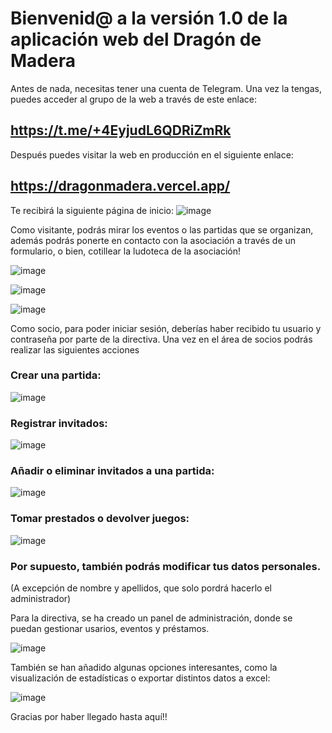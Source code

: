 # Bienvenid@ a la versión 1.0 de la aplicación web del Dragón de Madera

Antes de nada, necesitas tener una cuenta de Telegram. Una vez la tengas, puedes acceder al grupo de la web a través de este enlace:
## https://t.me/+4EyjudL6QDRiZmRk

Después puedes visitar la web en producción en el siguiente enlace:
## https://dragonmadera.vercel.app/

Te recibirá la siguiente página de inicio:
![image](https://github.com/user-attachments/assets/02fa8f57-7f59-4591-aced-88b3d899848f)


Como visitante, podrás mirar los eventos o las partidas que se organizan, además podrás ponerte en contacto con la asociación a través de un formulario, o bien, cotillear la ludoteca de la asociación!

![image](https://github.com/user-attachments/assets/a5fa9595-af12-483e-8445-c6f2e5c757d1)

![image](https://github.com/user-attachments/assets/9bc78d3f-a953-4adf-be76-b5d9abb540ce)

![image](https://github.com/user-attachments/assets/c306dff6-d001-4bd3-8831-991150b371cb)


Como socio, para poder iniciar sesión, deberías haber recibido tu usuario y contraseña por parte de la directiva. Una vez en el área de socios podrás realizar las siguientes acciones

### Crear una partida:
![image](https://github.com/user-attachments/assets/11a76e71-0c5a-4b39-a4ed-245a564f97b1)

### Registrar invitados:
![image](https://github.com/user-attachments/assets/66724b01-a1c6-49e9-be86-8a19d967309b)

### Añadir o eliminar invitados a una partida:
![image](https://github.com/user-attachments/assets/51eab0d6-7f67-4319-a989-a9f90555b0b8)

### Tomar prestados o devolver juegos:
![image](https://github.com/user-attachments/assets/18d076f9-89e2-4265-8db1-77de102e6242)

### Por supuesto, también podrás modificar tus datos personales.
(A excepción de nombre y apellidos, que solo pordrá hacerlo el administrador)


Para la directiva, se ha creado un panel de administración, donde se puedan gestionar usarios, eventos y préstamos.

![image](https://github.com/user-attachments/assets/5af234b2-5f11-48a1-9d89-05340ef76579)

También se han añadido algunas opciones interesantes, como la visualización de estadísticas o exportar distintos datos a excel:

![image](https://github.com/user-attachments/assets/eed2ee59-8f8e-42c6-88bf-dea5aeda4d73)


Gracias por haber llegado hasta aquí!!









